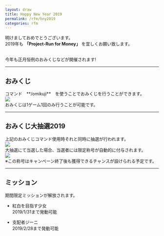 ```yaml
---
layout: draw
title: Happy New Year 2019
permalink: /rfm/hny2019
categories: rfm
---
```


明けましておめでとうございます。<br>
2019年も **「Project-Run for Money」** を宜しくお願い致します。<br><br>

今年も正月恒例のおみくじなどが開催されます!  

------------------------------------------------------------------
<h2 id="omi1">おみくじ</h2>
コマンド　**/omikuji**　を使うことでおみくじを行うことができます。<br>
<a><img src="{{site.baseurl}}/public/images/omikuji.png"></a><br>
おみくじは1ゲーム1回のみ行うことが可能です。

------------------------------------------------------------------
<h2 id="omi2">おみくじ大抽選2019</h2>
上記のおみくじコマンド使用時それと同時に抽選が行われます。<br>
<a><img src="{{site.baseurl}}/public/images/hazure.png"></a><br>
大抽選にて当選した場合、当選者には限定称号が自動的に付与されます。<br>
<a><img src="{{site.baseurl}}/public/images/rfm/omikuji2019.png"></a><br>
※この称号はキャンペーン終了後も獲得できるチャンスが設けられる予定です。  

------------------------------------------------------------------
## ミッション       

期間限定ミッションが解放されます。  

+ 紅白を目指す少女  
2019/1/31まで発動可能  

+ 支配者ジーニ  
2019/2/28まで発動可能  



